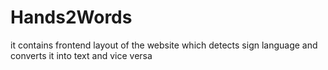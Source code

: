 # Hands2Words
it contains frontend layout of the website which detects sign language and converts it into text and vice versa 
